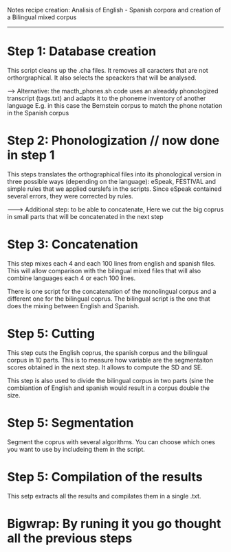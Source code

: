 Notes recipe creation: 
Analisis of English  -  Spanish corpora and creation of a Bilingual mixed corpus

-------

# Step 1: Database creation

This script cleans up the .cha files. It removes all caracters that are not orthorgraphical.
It also selects the speackers that will be analysed. 

--> Alternative: the macth_phones.sh code uses an alreaddy phonologized transcript (tags.txt) and adapts it to the phoneme inventory 
of another language E.g. in this case the Bernstein corpus to match the phone notation in the Spanish corpus

# Step 2: Phonologization // now done in step 1

This steps translates the orthographical files into its phonological version in three possible ways (depending on the language): eSpeak,
FESTIVAL and simple rules that we applied ourslefs in the scripts. 
Since eSpeak contained several errors, they were corrected by rules.  

---> Additional step: to be able to concatenate, Here we cut the big coprus in small parts that will be concatenated in the next step 

# Step 3: Concatenation

This step mixes each 4 and each 100 lines from english and spanish files.
This will allow comparison with the bilingual mixed files that will also combine languages each 4 or each 100 lines. 

There is one script for the concatenation of the monolingual corpus and a different one for the bilingual coprus. 
The bilingual script is the one that does the mixing between English and Spanish. 
 

# Step 5: Cutting 

This step cuts the English coprus, the spanish corpus and the bilingual corpus in 10 parts. This is to measure how variable are
the segmentaiton scores obtained in the next step. It allows to compute the SD and SE. 

This step is also used to divide the bilingual corpus in two parts (sine the combiantion of English and spanish would result
in a corpus double the size. 
 

# Step 5: Segmentation 

Segment the coprus with several algorithms. You can choose which ones you want to use by includeing them in the script.


# Step 5: Compilation of the results

This setp extracts all the results and compilates them in a single .txt. 


# Bigwrap: By runing it you go thought all the previous steps

